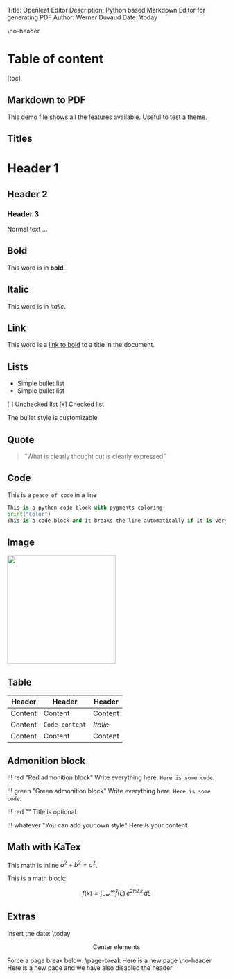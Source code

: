 Title: Openleaf Editor
Description: Python based Markdown Editor for generating PDF
Author: Werner Duvaud
Date: \today

\no-header
# Table of content
[toc]

## Markdown to PDF
This demo file shows all the features available. Useful to test a theme.

## Titles

# Header 1

## Header 2

### Header 3
Normal text ...

## Bold
This word is in **bold**.

## Italic
This word is in *italic*.

## Link
This word is a [link to bold](#bold) to a title in the document.

## Lists

* Simple bullet list
* Simple bullet list

[ ] Unchecked list
[x] Checked list

The bullet style is customizable

## Quote

> "What is clearly thought out is clearly expressed"

## Code

This is a `peace of code` in a line

```python
This is a python code block with pygments coloring
print("Color")
This is a code block and it breaks the line automatically if it is veryyyyyy long.
```

## Image
<img style="height: 250px;" src="https://upload.wikimedia.org/wikipedia/commons/0/04/La_galerie_des_machines_%28%C3%AEle_de_Nantes%29_%287162972497%29.jpg"/>

## Table

|Header      |Header         |Header   |
|------------|---------------|---------|
|Content     |Content        |Content  |
|Content     |`Code content` |*Italic*  |
|Content     |Content        |Content  |

## Admonition block

!!! red "Red admonition block"
    Write everything here. `Here is some code`.


!!! green "Green admonition block"
    Write everything here. `Here is some code`.

!!! red ""
    Title is optional.

!!! whatever "You can add your own style"
    Here is your content.

## Math with KaTex

This math is inline $`a^2+b^2=c^2`$.

This is a math block:
```math
f(x) = \int_{-\infty}^\infty
\hat f(\xi)\,e^{2 \pi i \xi x}
\,d\xi
```

## Extras

Insert the date: \today

<center>Center elements</center>

Force a page break below:
\page-break
Here is a new page
\no-header
Here is a new page and we have also disabled the header